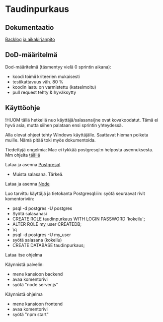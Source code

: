 # Taudinpurkaus


## Dokumentaatio

[Backlog ja aikakirjanpito](https://docs.google.com/spreadsheets/d/e/2PACX-1vT-c9lv_qbbtI2iUYnYm3j4XEcGpK-cvejJRi9k49gu4HiQ41ATS_wnY1VlinJPRadF8myDc4ngpZzG/pubhtml)


## DoD-määritelmä

Dod-määritelmä (täsmentyy vielä 0 sprintin aikana):

- koodi toimii kriteerien mukaisesti
- testikattavuus väh. 80 %
- koodin laatu on varmistettu (katselmoitu)
- pull request tehty & hyväksytty

## Käyttöohje

!HUOM tällä hetkellä nuo käyttäjä/salasana/jne ovat kovakoodatut. Tämä ei hyvä asia, mutta siihen palataan ensi sprintin yhteydessä.

Alla olevat ohjeet tehty Windows käyttäjälle. Saattavat hieman poiketa muille. Nämä pitää toki myös dokumentoida.

Tiedettyjä ongelmia: Mac ei tykkää postgresql:n helposta asennuksesta. Mm ohjeita [täällä](https://www.codementor.io/@engineerapart/getting-started-with-postgresql-on-mac-osx-are8jcopb)

Lataa ja asenna [Postgresql](https://www.postgresql.org/download/)
- Muista salasana. Tärkeä.

Lataa ja asenna [Node](https://nodejs.org/en/)

Luo tarvittu käyttäjä ja tietokanta Postgresql:iin: syötä seuraavat rivit komentoriviin:
- psql -d postgres -U postgres
- Syötä salasanasi
- CREATE ROLE taudinpurkaus WITH LOGIN PASSWORD 'kokeilu';
- ALTER ROLE my_user CREATEDB;
- \q 
- psql -d postgres -U my_user 
- syötä salasana (kokeilu)
- CREATE DATABASE taudinpurkaus;

Lataa itse ohjelma

Käynnistä palvelin:
- mene kansioon backend 
- avaa komentorivi 
- syötä "node server.js"

Käynnistä ohjelma
- mene kansioon frontend
- avaa komentorivi
- syötä "npm start"

